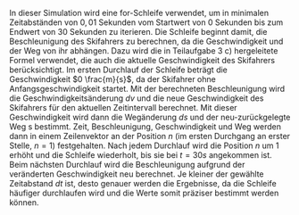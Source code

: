 In dieser Simulation wird eine for-Schleife verwendet, um in minimalen Zeitabständen von $0,01$ Sekunden vom Startwert von $0$ Sekunden bis zum Endwert von $30$ Sekunden zu iterieren. Die Schleife beginnt damit, die Beschleunigung des Skifahrers zu berechnen, da die Geschwindigkeit und der Weg von ihr abhängen. Dazu wird die in Teilaufgabe 3 c) hergeleitete Formel verwendet, die auch die aktuelle Geschwindigkeit des Skifahrers berücksichtigt. Im ersten Durchlauf der Schleife beträgt die Geschwindigkeit $0 \frac{m}{s}$, da der Skifahrer ohne Anfangsgeschwindigkeit startet. Mit der berechneten Beschleunigung wird die Geschwindigkeitsänderung $dv$ und die neue Geschwindigkeit des Skifahrers für den aktuellen Zeitintervall berechnet. Mit dieser Geschwindigkeit wird dann die Wegänderung $ds$ und der neu-zurückgelegte Weg s bestimmt. Zeit, Beschleunigung, Geschwindigkeit und Weg werden dann in einem Zeilenvektor an der Position $n$ (im ersten Durchgang an erster Stelle, $n=1$) festgehalten. Nach jedem Durchlauf wird die Position $n$ um $1$ erhöht und die Schleife wiederholt, bis sie bei $t=30s$ angekommen ist. Beim nächsten Durchlauf wird die Beschleunigung aufgrund der veränderten Geschwindigkeit neu berechnet. Je kleiner der gewählte Zeitabstand $dt$ ist, desto genauer werden die Ergebnisse, da die Schleife häufiger durchlaufen wird und die Werte somit präziser bestimmt werden können.
